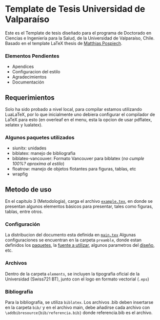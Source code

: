 # Template de Tesis Universidad de Valparaíso

Este es el Template de tesis diseñado para el programa de Doctorado en Ciencias e Ingeniería para la Salud, de la Universidad de Valparaíso, Chile.
Basado en el template LaTeX thesis de [Matthias Pospiech](https://www.matthiaspospiech.de/latex/templates/thesis/).

### Elementos Pendientes
- Apendices
- Configuracion del estilo
- Agradecimientos
- Documentación

## Requerimientos
Solo ha sido probado a nivel local, para compilar estamos utilizando LuaLaTeX, por lo que inicialmente uno debiera configurar el compilador de LaTeX para esto (en overleaf en el menu, esta la opcion de usar pdflatex, xelatex y lualatex).

### Algunos paquetes utilizados
- siunitx: unidades
- biblatex: manejo de bibliografia
- biblatex-vancouver: Formato Vancouver para biblatex (_no cumple 100%? aproxima al estilo_)
- floatrow: manejo de objetos flotantes para figuras, tablas, etc
- wrapfig


## Metodo de uso

En el capitulo 3 (Metodologia), carga el archivo [`example.tex`](content/template/example.tex), en donde se presentan algunos elementos básicos para presentar, tales como figuras, tablas, entre otros.

### Configuración
La distribucion del documento esta definida en [`main.tex`](main.tex)
Algunas configuraciones se encuentran en la carpeta `preamble`, donde estan definidos los [paquetes](`packages.tex`), la [fuente a utilizar](`fonts.tex`), algunos parametros del [diseño](`styles.tex`), etc.

### Archivos
Dentro de la carpeta `elements`, se incluyen la tipografía oficial de la Universidad (Swiss721 BT), junto con el logo en formato vectorial (`.eps`)

### Bibliografía
Para la bibliografía, se utiliza `biblatex`. Los archivos .bib deben insertarse en la carpeta `bib/` y en el archivo main, debe añadirse cada archivo con `\addbibresource{bib/referencia.bib}` donde referencia.bib es el archivo.

